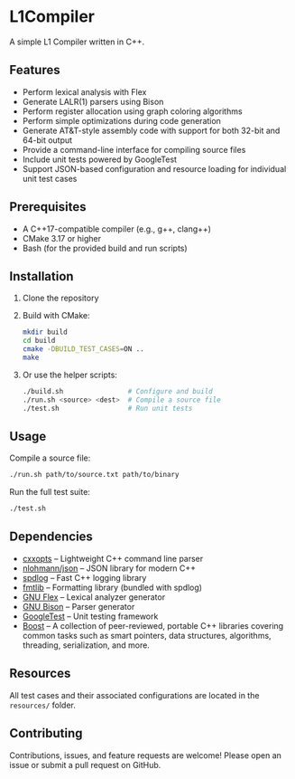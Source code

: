 # L1Compiler

A simple L1 Compiler written in C++.

## Features

* Perform lexical analysis with Flex
* Generate LALR(1) parsers using Bison
* Perform register allocation using graph coloring algorithms
* Perform simple optimizations during code generation
* Generate AT&T-style assembly code with support for both 32-bit and 64-bit
  output
* Provide a command-line interface for compiling source files
* Include unit tests powered by GoogleTest
* Support JSON-based configuration and resource loading for individual unit test
  cases

## Prerequisites

* A C++17-compatible compiler (e.g., g++, clang++)
* CMake 3.17 or higher
* Bash (for the provided build and run scripts)

## Installation

1. Clone the repository

2. Build with CMake:

   ```bash
   mkdir build
   cd build
   cmake -DBUILD_TEST_CASES=ON .. 
   make
   ```

3. Or use the helper scripts:

   ```bash
   ./build.sh                # Configure and build
   ./run.sh <source> <dest>  # Compile a source file
   ./test.sh                 # Run unit tests
   ```

## Usage

Compile a source file:

```bash
./run.sh path/to/source.txt path/to/binary
```

Run the full test suite:

```bash
./test.sh
```

## Dependencies

* [cxxopts](https://github.com/jarro2783/cxxopts) – Lightweight C++ command line
  parser
* [nlohmann/json](https://github.com/nlohmann/json) – JSON library for modern
  C++
* [spdlog](https://github.com/gabime/spdlog) – Fast C++ logging library
* [fmtlib](https://github.com/fmtlib/fmt) – Formatting library (bundled with
  spdlog)
* [GNU Flex](https://github.com/westes/flex) – Lexical analyzer generator
* [GNU Bison](https://www.gnu.org/software/bison/) – Parser generator
* [GoogleTest](https://github.com/google/googletest) – Unit testing framework
* [Boost](https://www.boost.org/) – A collection of peer-reviewed, portable C++
  libraries covering common tasks such as smart pointers, data structures,
  algorithms, threading, serialization, and more.

## Resources

All test cases and their associated configurations are located in the
`resources/` folder.

## Contributing

Contributions, issues, and feature requests are welcome! Please open an issue or
submit a pull request on GitHub.
